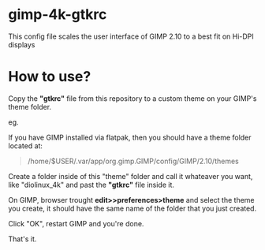 # gimp-4k-gtkrc
This config file scales the user interface of GIMP 2.10 to a best fit on Hi-DPI displays

# How to use?

Copy the **"gtkrc"** file from this repository to a custom theme on your GIMP's theme folder.

eg.

If you have GIMP installed via flatpak, then you should have a theme folder located at:

 > /home/$USER/.var/app/org.gimp.GIMP/config/GIMP/2.10/themes

Create a folder inside of this "theme" folder and call it whateaver you want, like "diolinux_4k" and past the **"gtkrc"** file inside it.

On GIMP, browser trought **edit>>preferences>theme** and select the theme you create, it should have the same name of the folder that you just created.

Click "OK", restart GIMP and you're done. 

That's it.

